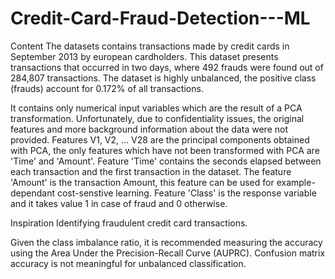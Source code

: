 # Credit-Card-Fraud-Detection---ML
Content
The datasets contains transactions made by credit cards in September 2013 by european cardholders.
This dataset presents transactions that occurred in two days, where 492 frauds were found out of 284,807 transactions. The dataset is highly unbalanced, the positive class (frauds) account for 0.172% of all transactions.

It contains only numerical input variables which are the result of a PCA transformation. Unfortunately, due to confidentiality issues, the original features  and more background information about the data were not provided. Features V1, V2, … V28 are the principal components obtained with PCA, the only features which have not been transformed with PCA are 'Time' and 'Amount'. Feature 'Time' contains the seconds elapsed between each transaction and the first transaction in the dataset. The feature 'Amount' is the transaction Amount, this feature can be used for example-dependant cost-senstive learning. Feature 'Class' is the response variable and it takes value 1 in case of fraud and 0 otherwise.

Inspiration
Identifying fraudulent credit card transactions.

Given the class imbalance ratio, it is recommended measuring the accuracy using the Area Under the Precision-Recall Curve (AUPRC). Confusion matrix accuracy is not meaningful for unbalanced classification.
